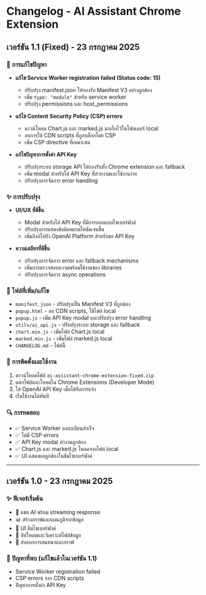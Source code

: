 # Changelog - AI Assistant Chrome Extension

## เวอร์ชัน 1.1 (Fixed) - 23 กรกฎาคม 2025

### 🔧 การแก้ไขปัญหา
- **แก้ไข Service Worker registration failed (Status code: 15)**
  - ปรับปรุง manifest.json ให้รองรับ Manifest V3 อย่างถูกต้อง
  - เพิ่ม `type: "module"` สำหรับ service worker
  - ปรับปรุง permissions และ host_permissions

- **แก้ไข Content Security Policy (CSP) errors**
  - ดาวน์โหลด Chart.js และ marked.js มาเก็บไว้ในโฟลเดอร์ local
  - ลบการใช้ CDN scripts ที่ถูกบล็อกโดย CSP
  - เพิ่ม CSP directive ที่เหมาะสม

- **แก้ไขปัญหาการตั้งค่า API Key**
  - ปรับปรุงระบบ storage API ให้รองรับทั้ง Chrome extension และ fallback
  - เพิ่ม modal สำหรับใส่ API Key ที่สวยงามและใช้งานง่าย
  - ปรับปรุงการจัดการ error handling

### ✨ การปรับปรุง
- **UI/UX ที่ดีขึ้น**
  - Modal สำหรับใส่ API Key ที่มีการออกแบบไซเบอร์พังค์
  - ปรับปรุงการแสดงข้อผิดพลาดให้ชัดเจนขึ้น
  - เพิ่มลิงก์ไปยัง OpenAI Platform สำหรับขอ API Key

- **ความเสถียรที่ดีขึ้น**
  - ปรับปรุงการจัดการ error และ fallback mechanisms
  - เพิ่มการตรวจสอบความพร้อมใช้งานของ libraries
  - ปรับปรุงการจัดการ async operations

### 📁 ไฟล์ที่เพิ่ม/แก้ไข
- `manifest.json` - ปรับปรุงเป็น Manifest V3 ที่ถูกต้อง
- `popup.html` - ลบ CDN scripts, ใช้ไฟล์ local
- `popup.js` - เพิ่ม API Key modal และปรับปรุง error handling
- `utils/ai_api.js` - ปรับปรุงระบบ storage และ fallback
- `chart.min.js` - เพิ่มไฟล์ Chart.js local
- `marked.min.js` - เพิ่มไฟล์ marked.js local
- `CHANGELOG.md` - ไฟล์นี้

### 🚀 การติดตั้งและใช้งาน
1. ดาวน์โหลดไฟล์ `ai-assistant-chrome-extension-fixed.zip`
2. แตกไฟล์และโหลดใน Chrome Extensions (Developer Mode)
3. ใส่ OpenAI API Key เมื่อได้รับการแจ้ง
4. เริ่มใช้งานได้ทันที

### 🔍 การทดสอบ
- ✅ Service Worker ลงทะเบียนสำเร็จ
- ✅ ไม่มี CSP errors
- ✅ API Key modal ทำงานถูกต้อง
- ✅ Chart.js และ marked.js โหลดจากไฟล์ local
- ✅ UI แสดงผลถูกต้องในธีมไซเบอร์พังค์

---

## เวอร์ชัน 1.0 - 23 กรกฎาคม 2025

### ✨ ฟีเจอร์เริ่มต้น
- 🤖 แชท AI พร้อม streaming response
- 📊 สร้างกราฟและแผนภูมิจากข้อมูล
- 🎨 UI ธีมไซเบอร์พังค์
- 📁 อัปโหลดและวิเคราะห์ไฟล์ข้อมูล
- 💾 ส่งออกการสนทนาและกราฟ

### 🐛 ปัญหาที่พบ (แก้ไขแล้วในเวอร์ชัน 1.1)
- Service Worker registration failed
- CSP errors จาก CDN scripts
- ปัญหาการตั้งค่า API Key

